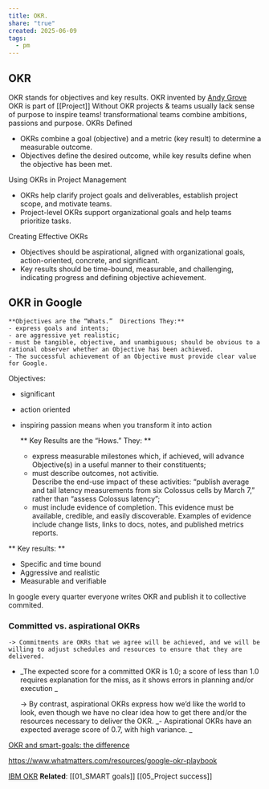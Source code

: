 ```yaml
---
title: OKR.
share: "true"
created: 2025-06-09
tags:
  - pm
---
```

## OKR
OKR stands for objectives and key results.
OKR invented by [Andy Grove](https://en.wikipedia.org/wiki/Andrew_Grove) 
OKR is part of [[Project]]
Without OKR projects & teams usually lack sense of purpose to inspire  teams!
transformational teams combine ambitions, passions and purpose.
OKRs Defined

- OKRs combine a goal (objective) and a metric (key result) to determine a measurable outcome.
- Objectives define the desired outcome, while key results define when the objective has been met.

Using OKRs in Project Management

- OKRs help clarify project goals and deliverables, establish project scope, and motivate teams.
- Project-level OKRs support organizational goals and help teams prioritize tasks.

Creating Effective OKRs

- Objectives should be aspirational, aligned with organizational goals, action-oriented, concrete, and significant.
- Key results should be time-bound, measurable, and challenging, indicating progress and defining objective achievement.
## OKR in Google 
	**Objectives are the “Whats.”  Directions They:**
	- express goals and intents;
	- are aggressive yet realistic;
	- must be tangible, objective, and unambiguous; should be obvious to a rational observer whether an Objective has been achieved.
	- The successful achievement of an Objective must provide clear value for Google.

Objectives: 
- significant 
- action oriented 
- inspiring 
passion means when you transform it into action
 
	** Key Results are the “Hows.” They: **
	- express measurable milestones which, if achieved, will advance Objective(s) in a useful manner to their constituents;
	- must describe outcomes, not activitie.  
	  Describe the end-use impact of these activities: “publish average and tail latency measurements from six Colossus cells by March 7,” rather than “assess Colossus latency”;
	- must include evidence of completion. This evidence must be available, credible, and easily discoverable. Examples of evidence include change lists, links to docs, notes, and published metrics reports.

** Key results: **
- Specific and time bound 
- Aggressive and realistic 
- Measurable and verifiable

In google every quarter everyone writes OKR and publish it to collective commited.

### Committed vs. aspirational OKRs
	-> Commitments are OKRs that we agree will be achieved, and we will be willing to adjust schedules and resources to ensure that they are delivered.
- _The expected score for a committed OKR is 1.0; a score of less than 1.0 requires explanation for the miss, as it shows errors in planning and/or execution _
  
	-> By contrast, aspirational OKRs express how we’d like the world to look, even though we have no clear idea how to get there and/or the resources necessary to deliver the OKR.
_- Aspirational OKRs have an expected average score of 0.7, with high variance. _

[OKR and smart-goals: the difference](https://www.whatmatters.com/resources/okrs-smart-goals-difference-between)

https://www.whatmatters.com/resources/google-okr-playbook


[IBM OKR](https://www.apptio.com/resources/ebooks/leading-your-organization-with-okrs/?utm_source=google&utm_campaign=agile-multi_ams-multi-en_high-intent_phrase&utm_medium=cpc&utm_term=okr%20strategy&gad_source=1&gad_campaignid=20933995603&gbraid=0AAAAAD3zgNNIaWCzwoj4eV8FryK-qTGWN&gclid=Cj0KCQjwuvrBBhDcARIsAKRrkjcvtAKAXsz76gsOsKsC8sSd0bvmg56W8p3m2ewfJooUmVPWhe6XcUkaAkZjEALw_wcB) 
**Related**:  [[01_SMART goals]] [[05_Project success]]
